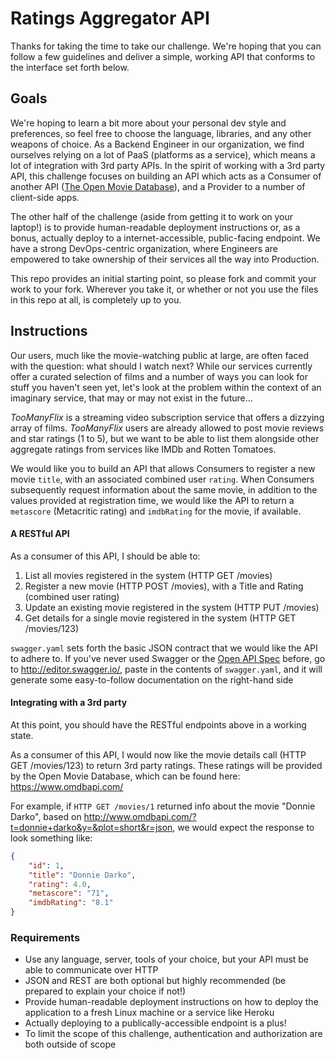 # Ratings Aggregator API

Thanks for taking the time to take our challenge. We're hoping that you can follow a few guidelines and deliver a simple, working API that conforms to the interface set forth below.

## Goals

We're hoping to learn a bit more about your personal dev style and preferences, so feel free to choose the language, libraries, and any other weapons of choice. As a Backend Engineer in our organization, we find ourselves relying on a lot of PaaS (platforms as a service), which means a lot of integration with 3rd party APIs. In the spirit of working with a 3rd party API, this challenge focuses on building an API which acts as a Consumer of another API ([The Open Movie Database](https://www.omdbapi.com/)), and a Provider to a number of client-side apps.

The other half of the challenge (aside from getting it to work on your laptop!) is to provide human-readable deployment instructions or, as a bonus, actually deploy to a internet-accessible, public-facing endpoint. We have a strong DevOps-centric organization, where Engineers are empowered to take ownership of their services all the way into Production.

This repo provides an initial starting point, so please fork and commit your work to your fork. Wherever you take it, or whether or not you use the files in this repo at all, is completely up to you.

## Instructions

Our users, much like the movie-watching public at large, are often faced with the question: what should I watch next? While our services currently offer a curated selection of films and a number of ways you can look for stuff you haven't seen yet, let's look at the problem within the context of an imaginary service, that may or may not exist in the future...

_TooManyFlix_ is a streaming video subscription service that offers a dizzying array of films. _TooManyFlix_ users are already allowed to post movie reviews and star ratings (1 to 5), but we want to be able to list them alongside other aggregate ratings from services like IMDb and Rotten Tomatoes.

We would like you to build an API that allows Consumers to register a new movie `title`, with an associated combined user `rating`. When Consumers subsequently request information about the same movie, in addition to the values provided at registration time, we would like the API to return a `metascore` (Metacritic rating) and `imdbRating` for the movie, if available.

#### A RESTful API

As a consumer of this API, I should be able to:

1. List all movies registered in the system (HTTP GET /movies)
2. Register a new movie (HTTP POST /movies), with a Title and Rating (combined user rating)
3. Update an existing movie registered in the system (HTTP PUT /movies)
4. Get details for a single movie registered in the system (HTTP GET /movies/123)

`swagger.yaml` sets forth the basic JSON contract that we would like the API to adhere to. If you've never used Swagger or the [Open API Spec](https://openapis.org/specification) before, go to http://editor.swagger.io/, paste in the contents of `swagger.yaml`, and it will generate some easy-to-follow documentation on the right-hand side

#### Integrating with a 3rd party

At this point, you should have the RESTful endpoints above in a working state.

As a consumer of this API, I would now like the movie details call (HTTP GET /movies/123) to return 3rd party ratings. These ratings will be provided by the Open Movie Database, which can be found here: https://www.omdbapi.com/

For example, if `HTTP GET /movies/1` returned info about the movie "Donnie Darko", based on http://www.omdbapi.com/?t=donnie+darko&y=&plot=short&r=json, we would expect the response to look something like:

```json
{
    "id": 1,
    "title": "Donnie Darko",
    "rating": 4.0,
    "metascore": "71",
    "imdbRating": "8.1"
}
```

### Requirements

* Use any language, server, tools of your choice, but your API must be able to communicate over HTTP
* JSON and REST are both optional but highly recommended (be prepared to explain your choice if not!)
* Provide human-readable deployment instructions on how to deploy the application to a fresh Linux machine or a service like Heroku
* Actually deploying to a publically-accessible endpoint is a plus!
* To limit the scope of this challenge, authentication and authorization are both outside of scope
